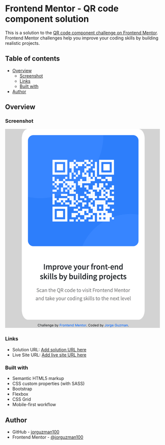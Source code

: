 # Frontend Mentor - QR code component solution

This is a solution to the [QR code component challenge on Frontend Mentor](https://www.frontendmentor.io/challenges/qr-code-component-iux_sIO_H). Frontend Mentor challenges help you improve your coding skills by building realistic projects. 

## Table of contents

- [Overview](#overview)
  - [Screenshot](#screenshot)
  - [Links](#links)
  - [Built with](#built-with)
- [Author](#author)


## Overview

### Screenshot

![](assets/images/sh-min.png)


### Links

- Solution URL: [Add solution URL here](https://github.com/jorguzman100/FEM-01-QRCodeComponent)
- Live Site URL: [Add live site URL here](https://jorguzman100.github.io/FEM-01-QRCodeComponent/)


### Built with

- Semantic HTML5 markup
- CSS custom properties (with SASS)
- Bootstrap
- Flexbox
- CSS Grid
- Mobile-first workflow


## Author

- GitHub - [jorguzman100](https://github.com/jorguzman100)
- Frontend Mentor - [@jorguzman100](https://www.frontendmentor.io/profile/jorguzman100)

